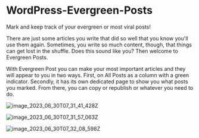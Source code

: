 # WordPress-Evergreen-Posts
Mark and keep track of your evergreen or most viral posts!

There are just some articles you write that did so well that you know you'll use them again. Sometimes, you write so much content, though, that things can get lost in the shuffle. Does this sound like you? Then welcome to Evergreen Posts.

With Evergreen Post you can make your most important articles and they will appear to you in two ways. First, on All Posts as a column with a green indicator. Secondly, it has its own dedicated page to show you what posts you marked. From there, you can copy or republish or whatever you need to do.

![image_2023_06_30T07_31_41_428Z](https://github.com/riotrequest/WordPress-Evergreen-Posts/assets/121694664/6ad0a51b-ee9e-4654-81c8-9221b54b4ed2)


![image_2023_06_30T07_31_57_063Z](https://github.com/riotrequest/WordPress-Evergreen-Posts/assets/121694664/4ecc3fae-45ec-4b62-9a18-3da85578a9f4)


![image_2023_06_30T07_32_08_598Z](https://github.com/riotrequest/WordPress-Evergreen-Posts/assets/121694664/56f5c5f0-de1a-4a88-bd41-11fa589b2eec)
